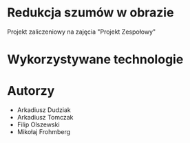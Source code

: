 # Redukcja szumów w obrazie
Projekt zaliczeniowy na zajęcia "Projekt Zespołowy"

# Wykorzystywane technologie

# Autorzy
- Arkadiusz Dudziak
- Arkadiusz Tomczak
- Filip Olszewski
- Mikołaj Frohmberg
